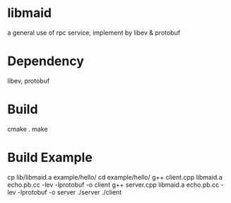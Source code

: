 libmaid
=======

a general use of rpc service, implement by libev &amp; protobuf


Dependency
=======

libev, protobuf


Build
=======

cmake .
make

Build Example
=======

cp lib/libmaid.a example/hello/
cd example/hello/
g++ client.cpp libmaid.a echo.pb.cc -lev -lprotobuf -o client
g++ server.cpp libmaid.a echo.pb.cc -lev -lprotobuf -o server
./server
./client
